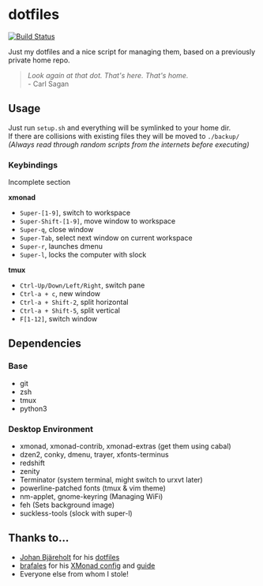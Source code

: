 dotfiles
========

[![Build Status](https://travis-ci.org/ErikBjare/dotfiles.svg)](https://travis-ci.org/ErikBjare/dotfiles)

Just my dotfiles and a nice script for managing them, based on a previously private home repo.

> *Look again at that dot. That's here. That's home.*  
> \- Carl Sagan

## Usage
Just run `setup.sh` and everything will be symlinked to your home dir.  
If there are collisions with existing files they will be moved to `./backup/`  
*(Always read through random scripts from the internets before executing)*

### Keybindings
Incomplete section

**xmonad**
 - `Super-[1-9]`, switch to workspace
 - `Super-Shift-[1-9]`, move window to workspace
 - `Super-q`, close window
 - `Super-Tab`, select next window on current workspace
 - `Super-r`, launches dmenu
 - `Super-l`, locks the computer with slock

**tmux**
 - `Ctrl-Up/Down/Left/Right`, switch pane
 - `Ctrl-a + c`, new window
 - `Ctrl-a + Shift-2`, split horizontal
 - `Ctrl-a + Shift-5`, split vertical
 - `F[1-12]`, switch window

## Dependencies

### Base
 - git
 - zsh
 - tmux
 - python3

### Desktop Environment
 - xmonad, xmonad-contrib, xmonad-extras (get them using cabal)
 - dzen2, conky, dmenu, trayer, xfonts-terminus
 - redshift
 - zenity
 - Terminator (system terminal, might switch to urxvt later)
 - powerline-patched fonts (tmux & vim theme)
 - nm-applet, gnome-keyring (Managing WiFi)
 - feh (Sets background image)
 - suckless-tools (slock with super-l)

## Thanks to...
 - [Johan Bjäreholt](https://github.com/johan-bjareholt/) for his [dotfiles](https://github.com/johan-bjareholt/linux-configs)
 - [brafales](https://github.com/brafales/) for his [XMonad config](https://github.com/brafales/xmonad-config) and [guide](http://thinkingeek.com/2011/11/21/simple-guide-configure-xmonad-dzen2-conky/)
 - Everyone else from whom I stole!
